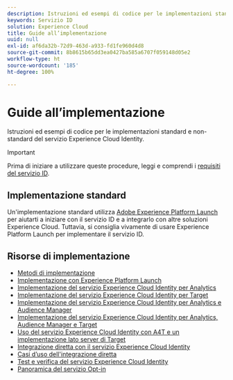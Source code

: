 ```yaml
---
description: Istruzioni ed esempi di codice per le implementazioni standard e non-standard del servizio Experience Cloud Identity.
keywords: Servizio ID
solution: Experience Cloud
title: Guide all’implementazione
uuid: null
exl-id: af6da32b-72d9-463d-a933-fd1fe960d4d8
source-git-commit: 8b8615b65dd3ea0427ba585a6707f059148d05e2
workflow-type: ht
source-wordcount: '185'
ht-degree: 100%

---
```


# Guide all’implementazione

Istruzioni ed esempi di codice per le implementazioni standard e non-standard del servizio Experience Cloud Identity.

>[!IMPORTANT]
>
>Prima di iniziare a utilizzare queste procedure, leggi e comprendi i [requisiti del servizio ID](../reference/requirements.md).

## Implementazione standard

Un&#39;implementazione standard utilizza [Adobe Experience Platform Launch](https://experienceleague.adobe.com/docs/launch/using/home.html?lang=it) per aiutarti a iniziare con il servizio ID e a integrarlo con altre soluzioni Experience Cloud. Tuttavia, si consiglia vivamente di usare Experience Platform Launch per implementare il servizio ID.

## Risorse di implementazione

* [Metodi di implementazione](implementation-methods.md)
* [Implementazione con Experience Platform Launch](ecid-implement-with-launch.md)
* [Implementazione del servizio Experience Cloud Identity per Analytics](setup-analytics.md)
* [Implementazione del servizio Experience Cloud Identity per Target](setup-target.md)
* [Implementazione del servizio Experience Cloud Identity per Analytics e Audience Manager](setup-aam-analytics.md)
* [Implementazione del servizio Experience Cloud Identity per Analytics, Audience Manager e Target](setup-aam-analytics-target.md)
* [Uso del servizio Experience Cloud Identity con A4T e un implementazione lato server di Target](ecid-a4t-target.md)
* [Integrazione diretta con il servizio Experience Cloud Identity](direct-integration.md)
* [Casi d’uso dell&#39;integrazione diretta](direct-integration-examples.md)
* [Test e verifica del servizio Experience Cloud Identity](test-verify.md)
* [Panoramica del servizio Opt-in](opt-in-service/optin-overview.md)
